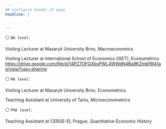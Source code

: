```yaml
---
## Configure header of page
headline: |
  

---
```


<!-- this is a subheadline -->

 ⚪ `BA level`:

Visiting Lecturer at Masaryk University Brno, Macroeconomics

Visiting Lecturer at International School of Economics (ISET), Econometrics
https://drive.google.com/file/d/14PZ7OFGXbsPWL4WWdN4Ba9KZmbfW41ag/view?usp=sharing

 ⚪ `MA level`:

Visiting Lecturer at Masaryk University Brno, Econometrics

Teaching Assistant at University of Tartu, Microeconometrics


⚪ `PhD level`:

Teaching Assistant at CERGE-EI, Prague, Quantitative Economic History







